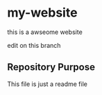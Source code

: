 # my-website

this is a awseome website

edit on this branch


## Repository Purpose

This file is just a readme file

